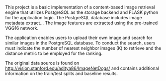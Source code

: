 This project is a basic implementation of a content-based image retrieval engine that utilizes PostgreSQL as the storage backend and FLASK python for the application logic. The PostgreSQL database includes image metadata extract... The image features are extracted using the pre-trained VGG16 network.

The application enables users to upload their own image and search for similar images in the PostgreSQL database. To conduct the search, users must indicate the number of nearest neighbor images (K) to retrieve and the distance metric to be employed for the ranking.

The original data source is found on http://vision.stanford.edu/aditya86/ImageNetDogs/ and contains additional information on the train/test splits and baseline results.